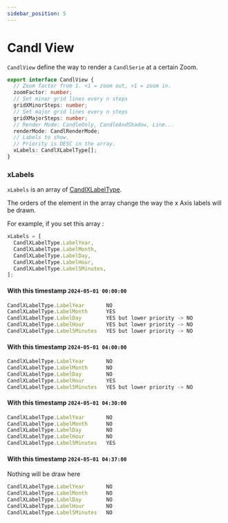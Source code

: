 ```yaml
---
sidebar_position: 5
---
```


# Candl View

`CandlView` define the way to render a `CandlSerie` at a certain Zoom.

```ts
export interface CandlView {
  // Zoom factor from 1. <1 = zoom out, >1 = zoom in.
  zoomFactor: number;
  // Set minor grid lines every n steps
  gridXMinorSteps: number;
  // Set major grid lines every n steps
  gridXMajorSteps: number;
  // Render Mode: CandleOnly, CandleAndShadow, Line...
  renderMode: CandlRenderMode;
  // Labels to show.
  // Priority is DESC in the array.
  xLabels: CandlXLabelType[];
}
```

### xLabels

`xLabels` is an array of [CandlXLabelType](./candl_xlabeltype.md).

The orders of the element in the array change the way the x Axis labels will be drawn.

For example, if you set this array :

```ts
xLabels = [
  CandlXLabelType.LabelYear,
  CandlXLabelType.LabelMonth,
  CandlXLabelType.LabelDay,
  CandlXLabelType.LabelHour,
  CandlXLabelType.Label5Minutes,
];
```

#### With this timestamp `2024-05-01 00:00:00`

```ts
CandlXLabelType.LabelYear       NO
CandlXLabelType.LabelMonth      YES
CandlXLabelType.LabelDay        YES but lower priority -> NO
CandlXLabelType.LabelHour       YES but lower priority -> NO
CandlXLabelType.Label5Minutes   YES but lower priority -> NO
```

#### With this timestamp `2024-05-01 04:00:00`

```ts
CandlXLabelType.LabelYear       NO
CandlXLabelType.LabelMonth      NO
CandlXLabelType.LabelDay        NO
CandlXLabelType.LabelHour       YES
CandlXLabelType.Label5Minutes   YES but lower priority -> NO
```

#### With this timestamp `2024-05-01 04:30:00`

```ts
CandlXLabelType.LabelYear       NO
CandlXLabelType.LabelMonth      NO
CandlXLabelType.LabelDay        NO
CandlXLabelType.LabelHour       NO
CandlXLabelType.Label5Minutes   YES
```

#### With this timestamp `2024-05-01 04:37:00`

Nothing will be draw here

```ts
CandlXLabelType.LabelYear       NO
CandlXLabelType.LabelMonth      NO
CandlXLabelType.LabelDay        NO
CandlXLabelType.LabelHour       NO
CandlXLabelType.Label5Minutes   NO
```

<!-- If the timestamp of the candle is `2024-05-01 00:00:00`, `CandlXLabelType.LabelMonth` will be choose, as the timestamp happen to be the first of the month AND not the first of the year.

The others types have lower priority due to their position in the array.

If the timestamp of the candle is `2024-05-01 04:00:00`, `CandlXLabelType.LabelHour` will be choose, as the timestamp happen to be the first of the hour AND not the first of the day/month/year.

If the timestamp of the candle is `2024-05-01 04:05:00`, `CandlXLabelType.Label5Minutes` will be choose, as the timestamp happen to be a multiple of 5 minutes AND not the first of the hour/day/month/year. -->
